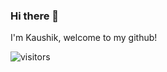 ### Hi there 👋

I'm Kaushik, welcome to my github!

![visitors](https://visitor-badge.laobi.icu/badge?page_id=k4u5h1k.k4u5h1k)
